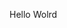 Hello Wolrd





































































































































































































































































































































































































































































































































































































































































































































































































































































































































































































































































































































































































































































































































































































































































































































































































































































































































































































































































































































































































































































































































































































































































































































































































































































































































































































































































































































































































































































































































































































































































































































































































































































































































































































































































































































































































































































































































































































